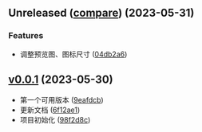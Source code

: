 <!-- insertion marker -->
<a name="unreleased"></a>
## Unreleased ([compare](https://github.com/terwer/siyuan-plugin-custom-slug/compare/v0.0.1...HEAD)) (2023-05-31)

### Features
- 调整预览图、图标尺寸 ([04db2a6](https://github.com/terwer/siyuan-plugin-custom-slug/commit/04db2a62ef08d15283d8b2afe1c80328c4dbaa0c))
<a name="v0.0.1"></a>
## [v0.0.1](https://github.com/terwer/siyuan-plugin-custom-slug/compare/98f2d8c2f7e1b3ee00c90fd15e1c9feece3d70df...v0.0.1) (2023-05-30)
- 第一个可用版本 ([9eafdcb](https://github.com/terwer/siyuan-plugin-custom-slug/commit/9eafdcb6aa421f5dd5f2276e07f5f555eb7385f5))
- 更新文档 ([6f12ae1](https://github.com/terwer/siyuan-plugin-custom-slug/commit/6f12ae10953ddc5ea78edbdb3ccdfeb69fd3d33c))
- 项目初始化 ([98f2d8c](https://github.com/terwer/siyuan-plugin-custom-slug/commit/98f2d8c2f7e1b3ee00c90fd15e1c9feece3d70df))